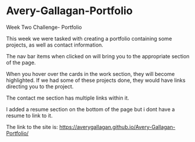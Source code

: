 # Avery-Gallagan-Portfolio
Week Two Challenge- Portfolio

This week we were tasked with creating a portfolio containing some projects, as well as contact information. 

The nav bar items when clicked on will bring you to the appropriate section of the page.

When you hover over the cards in the work section, they will become highlighted. If we had some of these projects done, they would have links directing you to the project. 

The contact me section has multiple links within it. 

I added a resume section on the bottom of the page but i dont have a resume to link to it. 

The link to the site is: https://averygallagan.github.io/Avery-Gallagan-Portfolio/